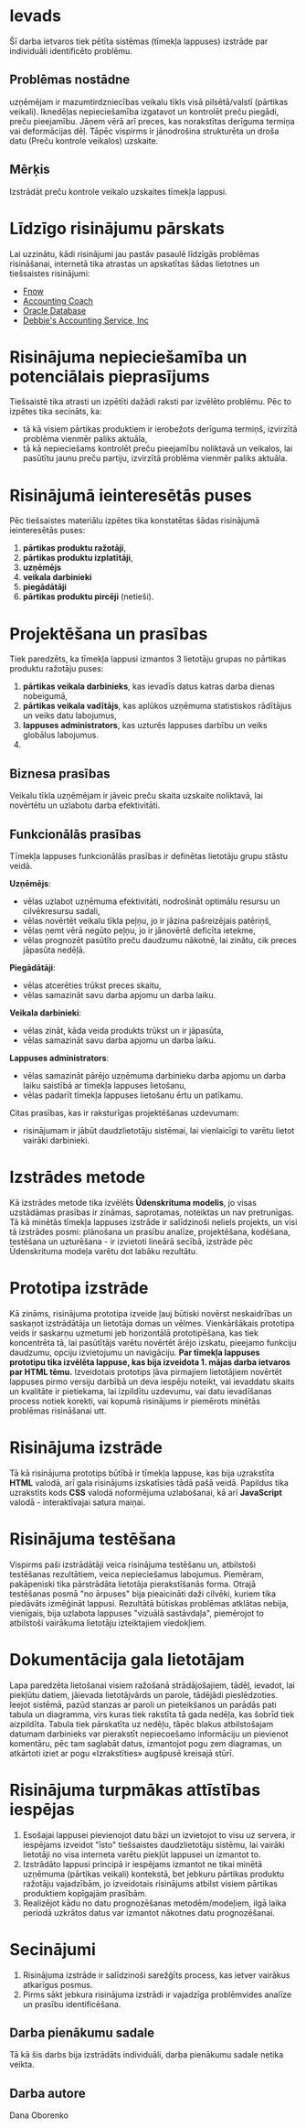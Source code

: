 # Ievads
Šī darba ietvaros tiek pētīta sistēmas (tīmekļa lappuses) izstrāde par individuāli identificēto problēmu.

## Problēmas nostādne
uzņēmējam ir mazumtirdzniecības veikalu tīkls visā pilsētā/valstī (pārtikas veikali). Iknedēļas nepieciešamība izgatavot un kontrolēt preču piegādi, preču pieejamību. Jāņem vērā arī preces, kas norakstītas derīguma termiņa vai deformācijas dēļ. Tāpēc vispirms ir jānodrošina strukturēta un droša datu (Preču kontrole veikalos) uzskaite.

## Mērķis
Izstrādāt preču kontrole veikalo uzskaites tīmekļa lappusi.

# Līdzīgo risinājumu pārskats
Lai uzzinātu, kādi risinājumi jau pastāv pasaulē līdzīgās problēmas risināšanai, internetā tika atrastas un apskatītas šādas lietotnes un tiešsaistes risinājumi:
* [Fnow](https://fnow.ru/?utm_source=startpack&utm_campaign=startpack&utm_medium=category&utm_content=inventory-management)
* [Accounting Coach](https://www.accountingcoach.com)
* [Oracle Database](https://www.oracle.com/database)
* [Debbie's Accounting Service, Inc](https://www.debbiesaccountingservice.com)

# Risinājuma nepieciešamība un potenciālais pieprasījums
Tiešsaistē tika atrasti un izpētīti dažādi raksti par izvēlēto problēmu. Pēc to izpētes tika secināts, ka:
* tā kā visiem pārtikas produktiem ir ierobežots derīguma termiņš, izvirzītā problēma vienmēr paliks aktuāla,
* tā kā nepieciešams kontrolēt preču pieejamību noliktavā un veikalos, lai pasūtītu jaunu preču partiju, izvirzītā problēma vienmēr paliks aktuāla.

# Risinājumā ieinteresētās puses
Pēc tiešsaistes materiālu izpētes tika konstatētas šādas risinājumā ieinteresētās puses:
1. **pārtikas produktu ražotāji**,
2. **pārtikas produktu izplatītāji**,
3. **uzņēmējs**
4. **veikala darbinieki**
5. **piegādātāji**
6. **pārtikas produktu pircēji** (netieši).

# Projektēšana un prasības
Tiek paredzēts, ka tīmekļa lappusi izmantos 3 lietotāju grupas no pārtikas produktu ražotāju puses:
1. **pārtikas veikala darbinieks**, kas ievadīs datus katras darba dienas nobeigumā,
2. **pārtikas veikala vadītājs**, kas aplūkos uzņēmuma statistiskos rādītājus un veiks datu labojumus,
3. **lappuses administrators**, kas uzturēs lappuses darbību un veiks globālus labojumus.
4. 
## Biznesa prasības
Veikalu tīkla uzņēmējam ir jāveic preču skaita uzskaite noliktavā, lai novērtētu un uzlabotu darba efektivitāti. 

## Funkcionālās prasības
Tīmekļa lappuses funkcionālās prasības ir definētas lietotāju grupu stāstu veidā.

**Uzņēmējs**:
* vēlas uzlabot uzņēmuma efektivitāti, nodrošināt optimālu resursu un cilvēkresursu sadali,
* vēlas novērtēt veikalu tīkla peļņu, jo ir jāzina pašreizējais patēriņš,
* vēlas ņemt vērā negūto peļņu, jo ir jānovērtē deficīta ietekme,
* vēlas prognozēt pasūtīto preču daudzumu nākotnē, lai zinātu, cik preces jāpasūta nedēļā.

**Piegādātāji**:
* vēlas atcerēties trūkst preces skaitu,
* vēlas samazināt savu darba apjomu un darba laiku.

**Veikala darbinieki**:
* vēlas zināt, kāda veida produkts trūkst un ir jāpasūta,
* vēlas samazināt savu darba apjomu un darba laiku.

**Lappuses administrators**:
* vēlas samazināt pārējo uzņēmuma darbinieku darba apjomu un darba laiku saistībā ar tīmekļa lappuses lietošanu,
* vēlas padarīt tīmekļa lappuses lietošanu ērtu un patīkamu.

Citas prasības, kas ir raksturīgas projektēšanas uzdevumam:
* risinājumam ir jābūt daudzlietotāju sistēmai, lai vienlaicīgi to varētu lietot vairāki darbinieki.

# Izstrādes metode
Kā izstrādes metode tika izvēlēts **Ūdenskrituma modelis**, jo visas uzstādāmas prasības ir zināmas, saprotamas, noteiktas un nav pretrunīgas. Tā kā minētās tīmekļa lappuses izstrāde ir salīdzinoši neliels projekts, un visi tā izstrādes posmi: plānošana un prasību analīze, projektēšana, kodēšana, testēšana un uzturēšana - ir izvietoti lineārā secībā, izstrāde pēc Ūdenskrituma modeļa varētu dot labāku rezultātu.

# Prototipa izstrāde
Kā zināms, risinājuma prototipa izveide ļauj būtiski novērst neskaidrības un saskaņot izstrādātāja un lietotāja domas un vēlmes. Vienkāršākais prototipa veids ir saskarņu uzmetumi jeb horizontālā prototipēšana, kas tiek koncentrēta tā, lai pasūtītājs varētu novērtēt ārējo izskatu, pieejamo funkciju daudzumu, opciju izvietojumu un navigāciju.
**Par tīmekļa lappuses prototipu tika izvēlēta lappuse, kas bija izveidota 1. mājas darba ietvaros par HTML tēmu.**
Izveidotais prototips ļāva pirmajiem lietotājiem novērtēt lappuses pirmo versiju darbībā un deva iespēju noteikt, vai ievaddatu skaits un kvalitāte ir pietiekama, lai izpildītu uzdevumu, vai datu ievadīšanas process notiek korekti, vai kopumā risinājums ir piemērots minētās problēmas risināšanai utt.

# Risinājuma izstrāde
Tā kā risinājuma prototips būtībā ir tīmekļa lappuse, kas bija uzrakstīta **HTML** valodā, arī gala risinājums izskatīsies tādā pašā veidā. Papildus tika uzrakstīts kods **CSS** valodā noformējuma uzlabošanai, kā arī **JavaScript** valodā - interaktīvajai satura maiņai.

# Risinājuma testēšana
Vispirms paši izstrādātāji veica risinājuma testēšanu un, atbilstoši testēšanas rezultātiem, veica nepieciešamus labojumus. Piemēram, pakāpeniski tika pārstrādāta lietotāja pierakstīšanās forma.
Otrajā testēšanas posmā "no ārpuses" bija pieaicināti daži cilvēki, kuriem tika piedāvāts izmēģināt lappusi. Rezultātā būtiskas problēmas atklātas nebija, vienīgais, bija uzlabota lappuses "vizuālā sastāvdaļa", piemērojot to atbilstoši vairākuma lietotāju izteiktajiem viedokļiem.

# Dokumentācija gala lietotājam
Lapa paredzēta lietošanai visiem ražošanā strādājošajiem, tādēļ, ievadot, lai piekļūtu datiem, jāievada lietotājvārds un parole, tādējādi pieslēdzoties. Ieejot sistēmā, pazūd stanzas ar paroli un pieteikšanos un parādās pati tabula un diagramma, virs kuras tiek rakstīta tā gada nedēļa, kas šobrīd tiek aizpildīta. Tabula tiek pārskatīta uz nedēļu, tāpēc blakus atbilstošajam datumam darbinieks var pierakstīt nepiecoešamo informāciju un pievienot komentāru, pēc tam saglabāt datus, izmantojot pogu zem diagramas, un atkārtoti iziet ar pogu «Izrakstīties» augšpusē kreisajā stūrī.

# Risinājuma turpmākas attīstības iespējas
1. Esošajai lappusei pievienojot datu bāzi un izvietojot to visu uz servera, ir iespējams izveidot "īsto" tiešsaistes daudzlietotāju sistēmu, lai vairāki lietotāji no visa interneta varētu piekļūt lappusei un izmantot to.
2. Izstrādāto lappusi principā ir iespējams izmantot ne tikai minētā uzņēmuma (pārtikas veikali) kontekstā, bet jebkuru pārtikas produktu ražotāju vajadzībām, jo izveidotais risinājums atbilst visiem pārtikas produktiem kopīgajām prasībām.
3. Realizējot kādu no datu prognozēšanas metodēm/modeļiem, ilgā laika periodā uzkrātos datus var izmantot nākotnes datu prognozēšanai.

# Secinājumi
1. Risinājuma izstrāde ir salīdzinoši sarežģīts process, kas ietver vairākus atkarīgus posmus.
2. Pirms sākt jebkura risinājuma izstrādi ir vajadzīga problēmvides analīze un prasību identificēšana.

## Darba pienākumu sadale
Tā kā šis darbs bija izstrādāts individuāli, darba pienākumu sadale netika veikta.

## Darba autore
Dana Oborenko
